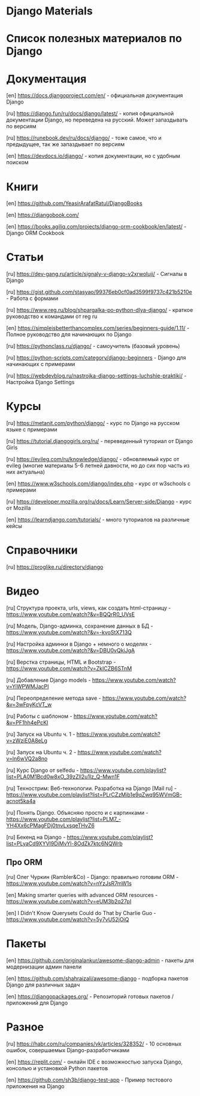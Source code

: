 # Django Materials
# Список полезных материалов по Django

# Документация

[en] https://docs.djangoproject.com/en/ - официальная документация Django

[ru] https://django.fun/ru/docs/django/latest/ - копия официальной документации Django, но переведена на русский. Может запаздывать по версиям

[ru] https://runebook.dev/ru/docs/django/ - тоже самое, что и предыдущее, так же запаздывает по версиям

[en] https://devdocs.io/django/ - копия документации, но с удобным поиском


# Книги
[en] https://github.com/YeasirArafatRatul/DjangoBooks

[en] https://djangobook.com/

[en] https://books.agiliq.com/projects/django-orm-cookbook/en/latest/ - Django ORM Cookbook


# Статьи
[ru] https://dev-gang.ru/article/signaly-v-django-v2xrwoluji/ - Сигналы в Django

[ru] https://gist.github.com/stasyao/99376eb0cf0ad3599f9737c421b5210e - Работа с формами

[ru] https://www.reg.ru/blog/shpargalka-po-python-dlya-django/ - краткое руководство к командами от reg ru

[en] https://simpleisbetterthancomplex.com/series/beginners-guide/1.11/ - Полное руководство для начинающих по Django

[ru] https://pythonclass.ru/django/ - самоучитель (базовый уровень)

[ru] https://python-scripts.com/category/django-beginners - Django для начинающих с примерами

[ru] https://webdevblog.ru/nastrojka-django-settings-luchshie-praktiki/ - Настройка Django Settings


# Курсы
[ru] https://metanit.com/python/django/ - курс по Django на русском языке с примерами

[ru] https://tutorial.djangogirls.org/ru/ - переведенный туториал от Django Girls

[ru] https://evileg.com/ru/knowledge/django/ - обновляемый курс от evileg (многие материалы 5-6 летней давности, но до сих пор часть из них актуальна)

[en] https://www.w3schools.com/django/index.php - курс от w3schools с примерами

[ru] https://developer.mozilla.org/ru/docs/Learn/Server-side/Django - курс от Mozilla

[en] https://learndjango.com/tutorials/ - много туториалов на различные кейсы 


# Справочники

[ru] https://proglike.ru/directory/django


# Видео
[ru] Структура проекта, urls, views, как создать html-страницу - https://www.youtube.com/watch?&v=BQQrR0_UVsE

[ru] Модель, Django-админка, сохранение данных в БД - https://www.youtube.com/watch?&v=-kvoStX713Q

[ru] Настройка админки в Django + немного о моделях - https://www.youtube.com/watch?&v=DBU0vQkiJgA

[ru] Верстка страницы, HTML и Bootstrap - https://www.youtube.com/watch?v=ZkICZB6STnM

[ru] Добавление Django models - https://www.youtube.com/watch?v=YiWPWMJacPI

[ru] Переопределение метода save - https://www.youtube.com/watch?&v=3wFpyKcVT_w

[ru] Работы с шаблоном - https://www.youtube.com/watch?&v=PF1hh4ePcKI

[ru] Запуск на Ubuntu ч. 1 - https://www.youtube.com/watch?v=zWziE0A8eLg

[ru] Запуск на Ubuntu ч. 2 - https://www.youtube.com/watch?v=ln6wVQ2a8no

[ru] Курс Django от selfedu - https://www.youtube.com/playlist?list=PLA0M1Bcd0w8xO_39zZll2u1lz_Q-Mwn1F

[ru] Технострим: Веб-технологии. Разработка на Django [Mail ru] - https://www.youtube.com/playlist?list=PLrCZzMib1e9qZwq95WVmGB-acnot5ka4a

[ru] Понять Django. Объясняю просто и с картинками - https://www.youtube.com/playlist?list=PLM7_-YH4Xx6cPMagFDj0tnvLxsqeTHvZ6

[ru] Бекенд на Django - https://www.youtube.com/playlist?list=PLyaCd9XYVI9DiMvYl-8OdZk7ktc6NQWrb

## Про ORM

[ru] Олег Чуркин (Rambler&Co) - Django: правильно готовим ORM - https://www.youtube.com/watch?v=nYzJsR7mW1s

[en] Making smarter queries with advanced ORM resources - https://www.youtube.com/watch?v=eUM3b2q27pI

[en] I Didn't Know Querysets Could do That by Charlie Guo - https://www.youtube.com/watch?v=5y7vU52jOiQ



# Пакеты
[en] https://github.com/originalankur/awesome-django-admin - пакеты для модернизации админ панели

[en] https://github.com/shahraizali/awesome-django - подборка пакетов Django для различных задач

[en] https://djangopackages.org/ - Репозиторий готовых пакетов / приложений для Django


# Разное
[ru] https://habr.com/ru/companies/vk/articles/328352/ - 10 основных ошибок, совершаемых Django-разработчиками

[en] https://replit.com/ - онлайн IDE с возможностью запуска Django, консолью и установкой Python пакетов

[en] https://github.com/sh3b/django-test-app - Пример тестового приложения на Django

